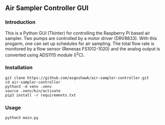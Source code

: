 ## Air Sampler Controller GUI

### Introduction
This is a Python GUI (Tkinter) for controlling the Raspberry Pi based air sampler. Two pumps are controlled by a motor driver (DRV8833). With this progarm, one can set up schedules for air sampling. The total flow rate is monitored by a flow sensor (Renesas FS1012-1020) and the analog output is converted using ADS1115 module (I<sup>2</sup>C). 

### Installation
```Shell
git clone https://github.com/asgoshawk/air-sampler-controller.git
cd air-sampler-controller
python3 -m venv .venv
source .venv/bin/activate
pip3 install -r requirements.txt
```
### Usage
```Shell
python3 main.py
```